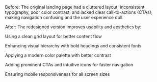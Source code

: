 Before:
The original landing page had a cluttered layout, inconsistent typography, poor color contrast, and lacked clear call-to-actions (CTAs), making navigation confusing and the user experience dull.

After:
The redesigned version improves usability and aesthetics by:

Using a clean grid layout for better content flow

Enhancing visual hierarchy with bold headings and consistent fonts

Applying a modern color palette with better contrast

Adding prominent CTAs and intuitive icons for faster navigation

Ensuring mobile responsiveness for all screen sizes

